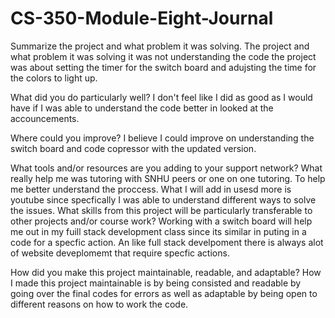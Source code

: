 # CS-350-Module-Eight-Journal
Summarize the project and what problem it was solving.
The project and what problem it was solving it was not understanding the code the project was about setting the timer for the switch board and adujsting the time for the colors to light up.

What did you do particularly well?
I don't feel like I did as good as I would have if I was able to understand the code better in looked at the accouncements. 

Where could you improve?
I believe I could improve on understanding the switch board and code copressor with the updated version. 

What tools and/or resources are you adding to your support network?
What really help me was tutoring with SNHU peers or one on one tutoring. To help me better understand the proccess. What I will add in usesd more is youtube since specfically I was able to understand different ways to solve the issues. 
What skills from this project will be particularly transferable to other projects and/or course work?
Working with a switch board will help me out in my fuill stack development class since its similar in puting in a code for a specfic action. An like full stack develpoment there is always alot of website deveplomemt that require specfic actions.

How did you make this project maintainable, readable, and adaptable?
How I made this project maintainable is by being consisted and readable by going over the final codes for errors as well as adaptable by being open to different reasons on how to work the code.  
